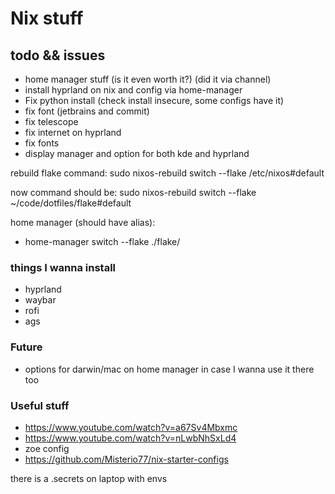 # Nix stuff

## todo && issues
- home manager stuff (is it even worth it?) (did it via channel)
- install hyprland on nix and config via home-manager
- Fix python install (check install insecure, some configs have it)
- fix font (jetbrains and commit)
- fix telescope
- fix internet on hyprland
- fix fonts
- display manager and option for both kde and hyprland

rebuild flake command:
sudo nixos-rebuild switch --flake /etc/nixos#default

now command should be:
sudo nixos-rebuild switch --flake ~/code/dotfiles/flake#default

home manager (should have alias):
- home-manager switch --flake ./flake/

### things I wanna install
- hyprland
- waybar
- rofi
- ags

### Future
- options for darwin/mac on home manager in case I wanna use it there too

### Useful stuff
- https://www.youtube.com/watch?v=a67Sv4Mbxmc
- https://www.youtube.com/watch?v=nLwbNhSxLd4
- zoe config
- https://github.com/Misterio77/nix-starter-configs

there is a .secrets on laptop with envs
